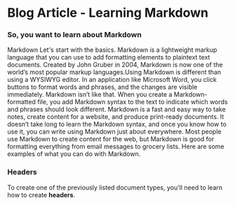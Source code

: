 # Blog Article - Learning Markdown
### So, you want to learn about Markdown
Markdown Let's start with the basics. Markdown is a lightweight markup language that you can use to add formatting elements to plaintext text documents. Created by John Gruber in 2004, Markdown is now one of the world’s most popular markup languages.Using Markdown is different than using a WYSIWYG editor. In an application like Microsoft Word, you click buttons to format words and phrases, and the changes are visible immediately. Markdown isn’t like that. When you create a Markdown-formatted file, you add Markdown syntax to the text to indicate which words and phrases should look different.
Markdown is a fast and easy way to take notes, create content for a website, and produce print-ready documents. It doesn’t take long to learn the Markdown syntax, and once you know how to use it, you can write using Markdown just about everywhere. Most people use Markdown to create content for the web, but Markdown is good for formatting everything from email messages to grocery lists. Here are some examples of what you can do with Markdown.


### Headers

To create one of the previously listed document types, you'll need to learn how to create **headers**.


